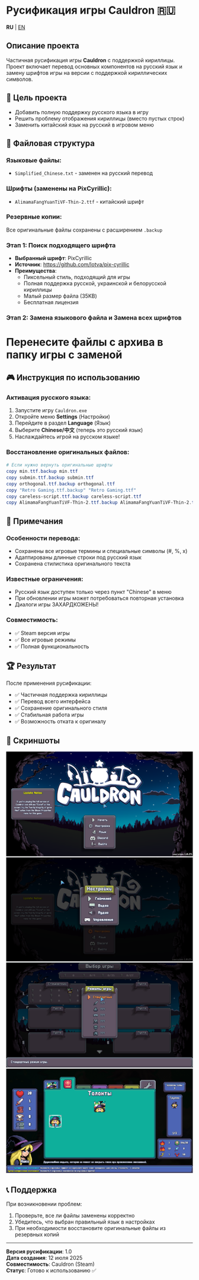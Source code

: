 # Русификация игры Cauldron 🇷🇺

**RU** | [EN](README_ENG.md)

## Описание проекта
Частичная русификация игры **Cauldron** с поддержкой кириллицы. Проект включает перевод основных компонентов на русский язык и замену шрифтов игры на версии с поддержкой кириллических символов.

## 🎯 Цель проекта
- Добавить полную поддержку русского языка в игру
- Решить проблему отображения кириллицы (вместо пустых строк)
- Заменить китайский язык на русский в игровом меню

## 📁 Файловая структура

### Языковые файлы:
- `Simplified_Chinese.txt` - заменен на русский перевод

### Шрифты (заменены на PixCyrillic):
- `AlimamaFangYuanTiVF-Thin-2.ttf` - китайский шрифт

### Резервные копии:
Все оригинальные файлы сохранены с расширением `.backup`


### Этап 1: Поиск подходящего шрифта
- **Выбранный шрифт**: PixCyrillic
- **Источник**: https://github.com/lotva/pix-cyrillic
- **Преимущества**:
  - Пиксельный стиль, подходящий для игры
  - Полная поддержка русской, украинской и белорусской кириллицы
  - Малый размер файла (35KB)
  - Бесплатная лицензия

### Этап 2: Замена языкового файла и Замена всех шрифтов
# Перенесите файлы с архива в папку игры с заменой

## 🎮 Инструкция по использованию

### Активация русского языка:
1. Запустите игру `Cauldron.exe`
2. Откройте меню **Settings** (Настройки)
3. Перейдите в раздел **Language** (Язык)
4. Выберите **Chinese/中文** (теперь это русский язык)
5. Наслаждайтесь игрой на русском языке!

### Восстановление оригинальных файлов:
```powershell
# Если нужно вернуть оригинальные шрифты
copy min.ttf.backup min.ttf
copy submin.ttf.backup submin.ttf
copy orthogonal.ttf.backup orthogonal.ttf
copy "Retro Gaming.ttf.backup" "Retro Gaming.ttf"
copy careless-script.ttf.backup careless-script.ttf
copy AlimamaFangYuanTiVF-Thin-2.ttf.backup AlimamaFangYuanTiVF-Thin-2.ttf
```

## 📝 Примечания

### Особенности перевода:
- Сохранены все игровые термины и специальные символы (#, %, x)
- Адаптированы длинные строки под русский язык
- Сохранена стилистика оригинального текста

### Известные ограничения:
- Русский язык доступен только через пункт "Chinese" в меню
- При обновлении игры может потребоваться повторная установка
- Диалоги игры ЗАХАРДКОЖЕНЫ!

### Совместимость:
- ✅ Steam версия игры
- ✅ Все игровые режимы
- ✅ Полная функциональность

## 🏆 Результат

После применения русификации:
- ✅ Частичная поддержка кириллицы
- ✅ Перевод всего интерфейса
- ✅ Сохранение оригинального стиля
- ✅ Стабильная работа игры
- ✅ Возможность отката к оригиналу

## 📸 Скриншоты

![Скриншот 1](files/1.png)
![Скриншот 2](files/2.png)
![Скриншот 3](files/3.png)
![Скриншот 4](files/4.png)

## 📞 Поддержка

При возникновении проблем:
1. Проверьте, все ли файлы заменены корректно
2. Убедитесь, что выбран правильный язык в настройках
3. При необходимости восстановите оригинальные файлы из резервных копий

---

**Версия русификации**: 1.0  
**Дата создания**: 12 июля 2025  
**Совместимость**: Cauldron (Steam)  
**Статус**: Готово к использованию ✅ 
